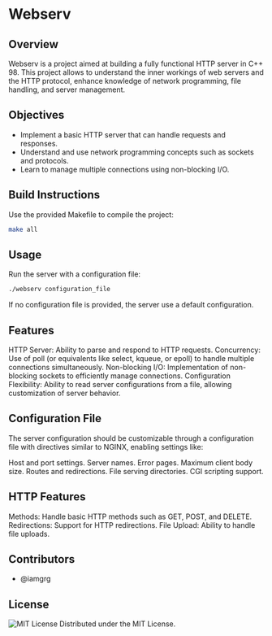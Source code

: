 # Webserv

## Overview

Webserv is a project aimed at building a fully functional HTTP server in C++ 98. This project allows to understand the inner workings of web servers and the HTTP protocol, enhance knowledge of network programming, file handling, and server management.

## Objectives

- Implement a basic HTTP server that can handle requests and responses.
- Understand and use network programming concepts such as sockets and protocols.
- Learn to manage multiple connections using non-blocking I/O.

## Build Instructions

Use the provided Makefile to compile the project:
```bash
make all
```

## Usage
Run the server with a configuration file:

```bash
./webserv configuration_file
```

If no configuration file is provided, the server use a default configuration.

## Features

HTTP Server: Ability to parse and respond to HTTP requests.
Concurrency: Use of poll (or equivalents like select, kqueue, or epoll) to handle multiple connections simultaneously.
Non-blocking I/O: Implementation of non-blocking sockets to efficiently manage connections.
Configuration Flexibility: Ability to read server configurations from a file, allowing customization of server behavior.

## Configuration File

The server configuration should be customizable through a configuration file with directives similar to NGINX, enabling settings like:

Host and port settings.
Server names.
Error pages.
Maximum client body size.
Routes and redirections.
File serving directories.
CGI scripting support.

## HTTP Features

Methods: Handle basic HTTP methods such as GET, POST, and DELETE.
Redirections: Support for HTTP redirections.
File Upload: Ability to handle file uploads.

## Contributors

- @iamgrg

## License

![MIT License](https://img.shields.io/badge/license-MIT-green)
Distributed under the MIT License.
